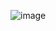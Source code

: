 ![image](https://github.com/AshrafGad1001/responsive-clothing-website/assets/158779399/b53eab1e-23e0-4f7c-856b-227ae643a082)
